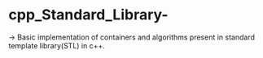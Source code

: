 # cpp_Standard_Library-

-> Basic implementation of containers and algorithms present in standard template library(STL) in c++.

